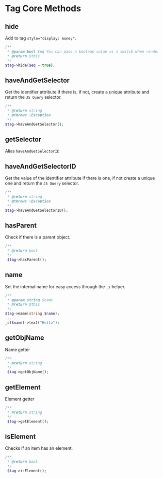 # Tag Core Methods

## hide
Add to tag `style="display: none;"`.
```php
/**  
 * @param bool $eq You can pass a boolean value as a switch when rendering.
 * @return $this  
 */
$tag->hide($eq = true);
```

## haveAndGetSelector
Get the identifier attribute if there is, if not, create a unique attribute and return the `JS Query` selector.
```php
/**  
 * @return string  
 * @throws \Exception  
 */
$tag->haveAndGetSelector();
```

## getSelector
Alias `haveAndGetSelectorID`

## haveAndGetSelectorID
Get the value of the identifier attribute if there is one, if not create a unique one and return the `JS Query` selector.
```php
/**  
 * @return string  
 * @throws \Exception  
 */
$tag->haveAndGetSelectorID();
```


## hasParent
Check if there is a parent object.
```php
/**  
 * @return bool  
 */
 $tag->hasParent();
```

## name
Set the internal name for easy access through the `_s` helper.
```php
/**  
 * @param string $name  
 * @return $this  
 */
$tag->name(string $name);
...
_s($name)->text("Hello");
```

## getObjName
Name getter
```php
/**  
 * @return string  
 */
 $tag->getObjName();
```

## getElement
Element getter
```php
/**  
 * @return string  
 */
 $tag->getElement();
```

## isElement
Checks if an item has an element.
```php
/**  
 * @return bool  
 */
 $tag->isElement();
```
